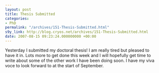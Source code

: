 ```yaml
---
layout: post
title: Thesis Submitted
categories:
- PhD
permalink: "/archives/151-Thesis-Submitted.html"
s9y_link: http://blog.cryos.net/archives/151-Thesis-Submitted.html
date: 2007-08-15 09:23:24.000000000 +00:00
---
```

<span><p>Yesterday I submitted my doctoral thesis! I am really tired but pleased to have it in. Lots more to get done this week and I will hopefully get time to write about some of the other work I have been doing soon. I have my viva voce to look forward to at the start of September.</p></span>

